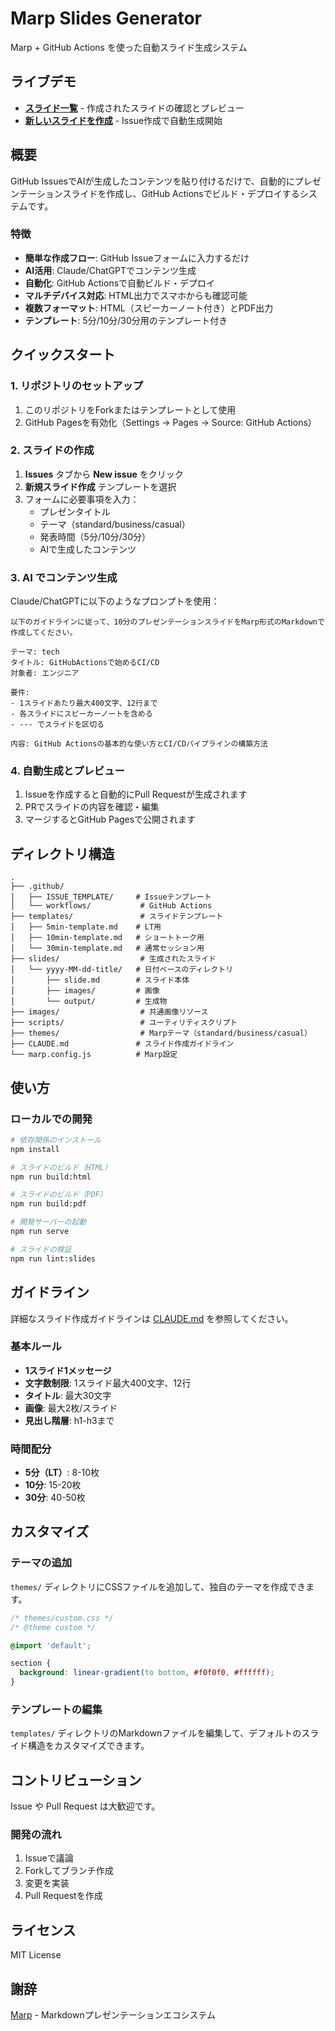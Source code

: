 # Marp Slides Generator

Marp + GitHub Actions を使った自動スライド生成システム

## ライブデモ

- **[スライド一覧](https://mutsumix.github.io/marp-slides-generator/)** - 作成されたスライドの確認とプレビュー
- **[新しいスライドを作成](https://github.com/Mutsumix/marp-slides-generator/issues/new/choose)** - Issue作成で自動生成開始

## 概要

GitHub IssuesでAIが生成したコンテンツを貼り付けるだけで、自動的にプレゼンテーションスライドを作成し、GitHub Actionsでビルド・デプロイするシステムです。

### 特徴

- **簡単な作成フロー**: GitHub Issueフォームに入力するだけ
- **AI活用**: Claude/ChatGPTでコンテンツ生成
- **自動化**: GitHub Actionsで自動ビルド・デプロイ
- **マルチデバイス対応**: HTML出力でスマホからも確認可能
- **複数フォーマット**: HTML（スピーカーノート付き）とPDF出力
- **テンプレート**: 5分/10分/30分用のテンプレート付き

## クイックスタート

### 1. リポジトリのセットアップ

1. このリポジトリをForkまたはテンプレートとして使用
2. GitHub Pagesを有効化（Settings → Pages → Source: GitHub Actions）

### 2. スライドの作成

1. **Issues** タブから **New issue** をクリック
2. **新規スライド作成** テンプレートを選択
3. フォームに必要事項を入力：
   - プレゼンタイトル
   - テーマ（standard/business/casual）
   - 発表時間（5分/10分/30分）
   - AIで生成したコンテンツ

### 3. AI でコンテンツ生成

Claude/ChatGPTに以下のようなプロンプトを使用：

```
以下のガイドラインに従って、10分のプレゼンテーションスライドをMarp形式のMarkdownで作成してください。

テーマ: tech
タイトル: GitHubActionsで始めるCI/CD
対象者: エンジニア

要件:
- 1スライドあたり最大400文字、12行まで
- 各スライドにスピーカーノートを含める
- --- でスライドを区切る

内容: GitHub Actionsの基本的な使い方とCI/CDパイプラインの構築方法
```

### 4. 自動生成とプレビュー

1. Issueを作成すると自動的にPull Requestが生成されます
2. PRでスライドの内容を確認・編集
3. マージするとGitHub Pagesで公開されます

## ディレクトリ構造

```
.
├── .github/
│   ├── ISSUE_TEMPLATE/     # Issueテンプレート
│   └── workflows/           # GitHub Actions
├── templates/               # スライドテンプレート
│   ├── 5min-template.md    # LT用
│   ├── 10min-template.md   # ショートトーク用
│   └── 30min-template.md   # 通常セッション用
├── slides/                  # 生成されたスライド
│   └── yyyy-MM-dd-title/   # 日付ベースのディレクトリ
│       ├── slide.md        # スライド本体
│       ├── images/         # 画像
│       └── output/         # 生成物
├── images/                  # 共通画像リソース
├── scripts/                 # ユーティリティスクリプト
├── themes/                  # Marpテーマ（standard/business/casual）
├── CLAUDE.md               # スライド作成ガイドライン
└── marp.config.js          # Marp設定

```

## 使い方

### ローカルでの開発

```bash
# 依存関係のインストール
npm install

# スライドのビルド（HTML）
npm run build:html

# スライドのビルド（PDF）
npm run build:pdf

# 開発サーバーの起動
npm run serve

# スライドの検証
npm run lint:slides
```

## ガイドライン

詳細なスライド作成ガイドラインは [CLAUDE.md](./CLAUDE.md) を参照してください。

### 基本ルール

- **1スライド1メッセージ**
- **文字数制限**: 1スライド最大400文字、12行
- **タイトル**: 最大30文字
- **画像**: 最大2枚/スライド
- **見出し階層**: h1-h3まで

### 時間配分

- **5分（LT）**: 8-10枚
- **10分**: 15-20枚  
- **30分**: 40-50枚

## カスタマイズ

### テーマの追加

`themes/` ディレクトリにCSSファイルを追加して、独自のテーマを作成できます。

```css
/* themes/custom.css */
/* @theme custom */

@import 'default';

section {
  background: linear-gradient(to bottom, #f0f0f0, #ffffff);
}
```

### テンプレートの編集

`templates/` ディレクトリのMarkdownファイルを編集して、デフォルトのスライド構造をカスタマイズできます。

## コントリビューション

Issue や Pull Request は大歓迎です。

### 開発の流れ

1. Issueで議論
2. Forkしてブランチ作成
3. 変更を実装
4. Pull Requestを作成

## ライセンス

MIT License

## 謝辞

[Marp](https://marp.app/) - Markdownプレゼンテーションエコシステム